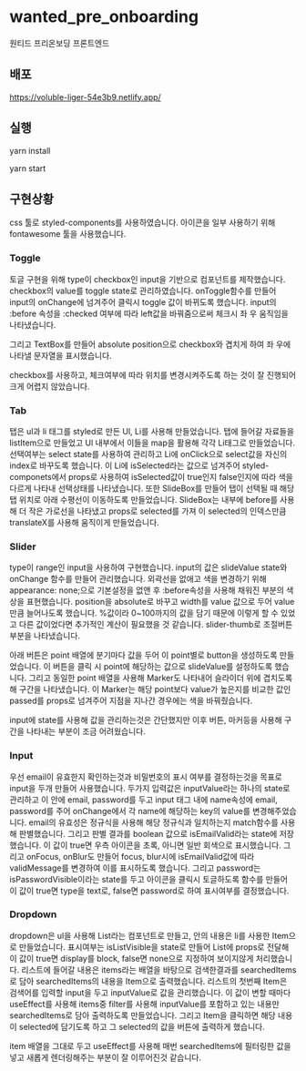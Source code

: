 # wanted_pre_onboarding

원티드 프리온보딩 프론트엔드

## 배포
https://voluble-liger-54e3b9.netlify.app/

## 실행
yarn install

yarn start

## 구현상황

css 툴로 styled-components를 사용하였습니다.
아이콘을 일부 사용하기 위해 fontawesome 툴을 사용했습니다.

### Toggle

토글 구현을 위해 type이 checkbox인 input을 기반으로 컴포넌트를 제작했습니다. checkbox의 value를 toggle state로 관리하였습니다. onToggle함수를 만들어 input의 onChange에 넘겨주어 클릭시 toggle 값이 바뀌도록 했습니다.
input의 :before 속성을 :checked 여부에 따라 left값을 바꿔줌으로써 체크시 좌 우 움직임을 나타냈습니다.

그리고 TextBox를 만들어 absolute position으로 checkbox와 겹치게 하여 좌 우에 나타낼 문자열을 표시했습니다.

checkbox를 사용하고, 체크여부에 따라 위치를 변경시켜주도록 하는 것이 잘 진행되어 크게 어렵지 않았습니다.

### Tab

탭은 ul과 li 태그를 styled로 만든 Ul, Li를 사용해 만들었습니다.
탭에 들어갈 자료들을 listItem으로 만들었고 Ul 내부에서 이들을 map을 활용해 각각 Li태그로 만들었습니다.
선택여부는 select state를 사용하여 관리하고 Li에 onClick으로 select값을 자신의 index로 바꾸도록 했습니다. 이 Li에 isSelected라는 값으로 넘겨주어 styled-componets에서 props로 사용하여 isSelected값이 true인지 false인지에 따라 색을 다르게 나타내 선택상태를 나타냈습니다.
또한 SlideBox를 만들어 탭이 선택될 때 해당 탭 위치로 아래 수평선이 이동하도록 만들었습니다. SlideBox는 내부에 before를 사용해 더 작은 가로선을 나타냈고 props로 selected를 가져 이 selected의 인덱스만큼 translateX를 사용해 움직이게 만들었습니다.

### Slider

type이 range인 input을 사용하여 구현했습니다. input의 값은 slideValue state와 onChange 함수를 만들어 관리했습니다. 외곽선을 없애고 색을 변경하기 위해 appearance: none;으로 기본설정을 없앤 후 :before속성을 사용해 채워진 부분의 색상을 표현했습니다. position을 absolute로 바꾸고 width를 value 값으로 두어 value만큼 늘어나도록 했습니다. %값이라 0~100까지의 값을 담기 때문에 이렇게 할 수 있었고 다른 값이었다면 추가적인 계산이 필요했을 것 같습니다. slider-thumb로 조절버튼 부분을 나타냈습니다.

아래 버튼은 point 배열에 분기마다 값을 두어 이 point별로 button을 생성하도록 만들었습니다. 이 버튼을 클릭 시 point에 해당하는 값으로 slideValue를 설정하도록 했습니다.
그리고 동일한 point 배열을 사용해 Marker도 나타내어 슬라이더 위에 겹치도록 해 구간을 나타냈습니다. 이 Marker는 해당 point보다 value가 높은지를 비교한 값인 passed를 props로 넘겨주어 지점을 지나간 경우에는 색을 바꿔줬습니다.

input에 state를 사용해 값을 관리하는것은 간단했지만 이후 버튼, 마커등을 사용해 구간을 나타내는 부분이 조금 어려웠습니다.

### Input

우선 email이 유효한지 확인하는것과 비밀번호의 표시 여부를 결정하는것을 목표로 input을 두개 만들어 사용했습니다. 두가지 입력값은 inputValue라는 하나의 state로 관리하고 이 안에 email, password를 두고 input 태그 내에 name속성에 email, password를 주어 onChange에서 각 name에 해당하는 key의 value를 변경해주었습니다.
email의 유효성은 정규식을 사용해 해당 정규식과 일치하는지 match함수를 사용해 판별했습니다. 그리고 판별 결과를 boolean 값으로 isEmailValid라는 state에 저장했습니다. 이 값이 true면 우측 아이콘을 초록, 아니면 일반 회색으로 표시했습니다. 그리고 onFocus, onBlur도 만들어 focus, blur시에 isEmailValid값에 따라 validMessage를 변경하여 이를 표시하도록 했습니다.
그리고 password는 isPasswordVisible이라는 state를 두고 아이콘을 클릭시 토글하도록 함수를 만들어 이 값이 true면 type을 text로, false면 password로 하여 표시여부를 결정했습니다.

### Dropdown

dropdown은 ul을 사용해 List라는 컴포넌트로 만들고, 안의 내용은 li를 사용한 Item으로 만들었습니다. 표시여부는 isListVisible을 state로 만들어 List에 props로 전달해 이 값이 true면 display를 block, false면 none으로 지정하여 보이지않게 처리했습니다.
리스트에 들어갈 내용은 items라는 배열을 바탕으로 검색한결과를 searchedItems로 담아 searchedItems의 내용을 Item으로 출력했습니다.
리스트의 첫번째 Item은 검색어를 입력할 input을 두고 inputValue로 값을 관리했습니다. 이 값이 변할 때마다 useEffect를 사용해 items중 filter를 사용해 inputValue를 포함하고 있는 내용만 searchedItems로 담아 출력하도록 만들었습니다. 그리고 Item을 클릭하면 해당 내용이 selected에 담기도록 하고 그 selected의 값을 버튼에 출력하게 했습니다.

item 배열을 그대로 두고 useEffect를 사용해 매번 searchedItems에 필터링한 값을 넣고 새롭게 렌더링해주는 부분이 잘 이루어진것 같습니다.
